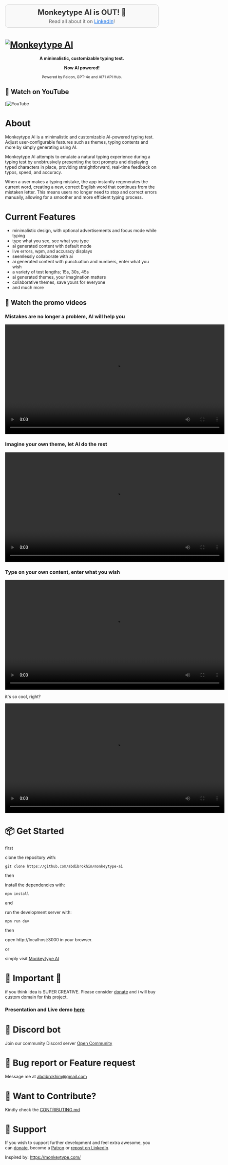 <div align="center" style="padding: 10px; border: 1px solid #ccc; background-color: #f9f9f9; border-radius: 10px; margin-bottom: 20px;">
    <h2 style="margin: 0; font-size: 24px; color: #333;">Monkeytype AI is OUT! 🎉</h2>
    <p style="margin: 5px 0 0 0; font-size: 16px; color: #666;">Read all about it on <a href="" style="text-decoration: underline; color: #1a73e8;"> LinkedIn</a>!</p>
</div>

<!-- markdownlint-disable MD030 -->

# [![Monkeytype AI](./img/promo.png)](https://monkeytypeai.vercel.app/)

<p align="center"><strong>
    A minimalistic, customizable typing test.
</strong></p>
<p align="center" style="font-size: 14px; font-weight: bold;">
    Now AI powered!
</p>
<p align="center" style="font-size: 12px;">
    Powered by Falcon, GPT-4o and AI71 API Hub.
</p>


## 🚀 Watch on YouTube
[![YouTube]()


# About

Monkeytype AI is a minimalistic and customizable AI-powered typing test. Adjust user-configurable features such as themes, typing contents and more by simply generating using AI.

Monkeytype AI attempts to emulate a natural typing experience during a typing test by unobtrusively presenting the text prompts and displaying typed characters in place, providing straightforward, real-time feedback on typos, speed, and accuracy. 

When a user makes a typing mistake, the app instantly regenerates the current word, creating a new, correct English word that continues from the mistaken letter. This means users no longer need to stop and correct errors manually, allowing for a smoother and more efficient typing process.


# Current Features

- minimalistic design, with optional advertisements and focus mode while typing
- type what you see, see what you type
- ai generated content with default mode
- live errors, wpm, and accuracy displays
- seemlessly collaborate with ai
- ai generated content with punctuation and numbers, enter what you wish
- a variety of test lengths; 15s, 30s, 45s
- ai generated themes, your imagination matters
- collaborative themes, save yours for everyone
- and much more

## 🎥 Watch the promo videos

### Mistakes are no longer a problem, AI will help you

<p align="center">
<video src='./shorts/promo-typing.mp4' width=720></video>
</p>

### Imagine your own theme, let AI do the rest

<p align="center">
<video src='./shorts/promo-theme.mp4' width=720></video>
</p>

### Type on your own content, enter what you wish

<p align="center">
<video src='./shorts/promo-puncts.mp4' width=720></video>
</p>

it's so cool, right?

<p align="center">
<video src='./shorts/promo-nums.mp4' width=720></video>
</p>



# 📦 Get Started

first

clone the repository with:

```shell
git clone https://github.com/abdibrokhim/monkeytype-ai
```

then

install the dependencies with:

```shell
npm install
```
and 

run the development server with:

```shell
npm run dev
```

then

open http://localhost:3000 in your browser.

or 

simply visit [Monkeytype AI](https://monkeytypeai.vercel.app/)

# 🦄 Important 🦄

if you think idea is SUPER CREATIVE. Please consider [donate](https://buymeacoffee.com/abdibrokhim/) and i will buy custom domain for this project.

### Presentation and Live demo [here](https://docs.google.com/document/d/1SORmbdm6TMjlaWby9mJBbT5N97G5yBPOpu29G9bZ05w/edit?usp=sharing)

# 🥂 Discord bot

Join our community Discord server [Open Community](https://discord.gg/nVtmDUN2sR)

# 🐞 Bug report or Feature request

Message me at abdibrokhim@gmail.com

# 👋 Want to Contribute?

Kindly check the [CONTRIBUTING.md](https://github.com/abdibrokhim/monkeytype-ai/blob/main/CONTRIBUTING.md)

# 🙏 Support
If you wish to support further development and feel extra awesome, you can [donate](https://buymeacoffee.com/abdibrokhim/), become a [Patron](https://www.patreon.com/abdibrokhim) or [repost on LinkedIn]().


Inspired by: https://monkeytype.com/ 
